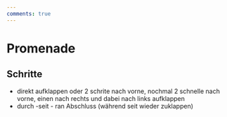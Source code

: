 ```yaml
---
comments: true
---
```

# Promenade

## Schritte

- direkt aufklappen oder 2 schrite nach vorne, nochmal 2 schnelle nach vorne, einen nach rechts und dabei nach links aufklappen
- durch -seit - ran Abschluss (während seit wieder zuklappen)
